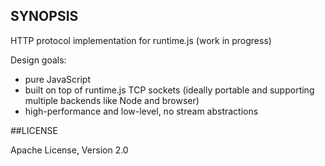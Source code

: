 ## SYNOPSIS

HTTP protocol implementation for runtime.js (work in progress)

Design goals:

- pure JavaScript
- built on top of runtime.js TCP sockets (ideally portable and supporting multiple backends like Node and browser)
- high-performance and low-level, no stream abstractions

##LICENSE

Apache License, Version 2.0

